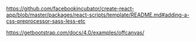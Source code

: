 https://github.com/facebookincubator/create-react-app/blob/master/packages/react-scripts/template/README.md#adding-a-css-preprocessor-sass-less-etc

https://getbootstrap.com/docs/4.0/examples/offcanvas/